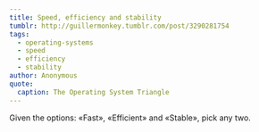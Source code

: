 ```yaml
---
title: Speed, efficiency and stability
tumblr: http://guillermonkey.tumblr.com/post/3290281754
tags:
  - operating-systems
  - speed
  - efficiency
  - stability
author: Anonymous
quote:
  caption: The Operating System Triangle
---
```


Given the options: «Fast», «Efficient» and «Stable», pick any two.
